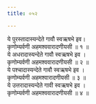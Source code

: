 ```yaml
---
title: ०५२

---
```

ये पुरस्तादास्यन्देते गावौ स्वऋषभे इव।  
कृणोम्यर्वणी अहमश्ववारादणीयसी ॥ १ ॥  
ये अधरादास्यन्देते गावौ स्वऋषभे इव ।  
कृणोम्यर्वणी अहमश्ववारादणीयसी ॥ २ ॥  
ये पश्चादास्यन्देते गावौ स्वऋषभे इव ।  
कृणोम्यर्वणी अहमश्वारादणीयसी ॥ ३ ॥  
ये उत्तरादास्यन्देते गावी स्वऋषभे इव ।  
कृणोम्यर्वणी अहमश्ववारादणीयसी ॥ ४ ॥  